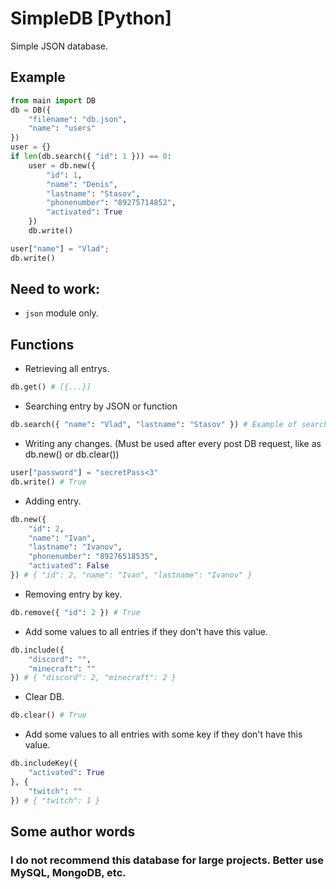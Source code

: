 # SimpleDB [Python]
Simple JSON database.

## Example
```py
from main import DB
db = DB({
    "filename": "db.json",
    "name": "users"
})
user = {}
if len(db.search({ "id": 1 })) == 0:
    user = db.new({
        "id": 1,
        "name": "Denis",
        "lastname": "Stasov",
        "phonenumber": "89275714852",
        "activated": True
    })
    db.write()

user["name"] = "Vlad";
db.write()
```
## Need to work:
* ``json`` module only.

## Functions
* Retrieving all entrys.
```py
db.get() # [{...}]
```
* Searching entry by JSON or function
```py
db.search({ "name": "Vlad", "lastname": "Stasov" }) # Example of searching. [{ "id": 1, "name": "Vlad", "lastname": "Stasov" ... }]
```
* Writing any changes. (Must be used after every post DB request, like as db.new() or db.clear())
```py
user["password"] = "secretPass<3"
db.write() # True
```
* Adding entry.
```py
db.new({
    "id": 2,
    "name": "Ivan",
    "lastname": "Ivanov",
    "phonenumber": "89276518535",
    "activated": False
}) # { "id": 2, "name": "Ivan", "lastname": "Ivanov" }
```
* Removing entry by key.
```py
db.remove({ "id": 2 }) # True
```
* Add some values to all entries if they don't have this value.
```py
db.include({
    "discord": "",
    "minecraft": ""
}) # { "discord": 2, "minecraft": 2 }
```
* Clear DB.
```py
db.clear() # True
```
* Add some values to all entries with some key if they don't have this value.
```py
db.includeKey({
    "activated": True
}, {
    "twitch": ""
}) # { "twitch": 1 }
```

## Some author words
### I do not recommend this database for large projects. Better use MySQL, MongoDB, etc.